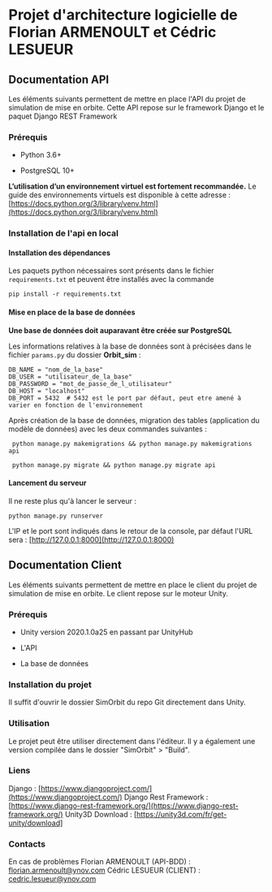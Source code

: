 # Projet d'architecture logicielle de Florian ARMENOULT et Cédric LESUEUR


## Documentation API

Les éléments suivants permettent de mettre en place l'API du projet de simulation de mise en orbite.
Cette API repose sur le framework Django et le paquet Django REST Framework

### Prérequis

-   Python 3.6+

-   PostgreSQL 10+

**L’utilisation d’un environnement virtuel est fortement recommandée.**
Le guide des environnements virtuels est disponible à cette adresse : [https://docs.python.org/3/library/venv.html](https://docs.python.org/3/library/venv.html)

### Installation de l'api en local

#### Installation des dépendances
 Les paquets python nécessaires sont présents dans le fichier `requirements.txt` et peuvent être installés avec la commande 

    pip install -r requirements.txt


#### Mise en place de la base de données

**Une base de données doit auparavant être créée sur PostgreSQL**

 Les informations relatives à la base de données sont à précisées dans le fichier `params.py` du dossier **Orbit_sim** :

    DB_NAME = "nom_de_la_base"
    DB_USER = "utilisateur_de_la_base"
    DB_PASSWORD = "mot_de_passe_de_l_utilisateur"
    DB_HOST = "localhost"
    DB_PORT = 5432  # 5432 est le port par défaut, peut etre amené à varier en fonction de l'environnement

 
 Après création de la base de données, migration des tables (application du modèle de données) avec les deux commandes suivantes : 

     python manage.py makemigrations && python manage.py makemigrations api

     python manage.py migrate && python manage.py migrate api
     
#### Lancement du serveur

Il ne reste plus qu'à lancer le serveur :

    python manage.py runserver

L'IP et le port sont indiqués dans le retour de la console, par défaut l'URL sera : [http://127.0.0.1:8000](http://127.0.0.1:8000)

## Documentation Client

Les éléments suivants permettent de mettre en place le client du projet de simulation de mise en orbite.
Le client repose sur le moteur Unity.

### Prérequis 

- Unity version 2020.1.0a25 en passant par UnityHub

- L'API

- La base de données

### Installation du projet

Il suffit d'ouvrir le dossier SimOrbit du repo Git directement dans Unity.

### Utilisation

Le projet peut être utiliser directement dans l'éditeur. Il y a également une version compilée dans le dossier "SimOrbit" > "Build".

### Liens

Django : [https://www.djangoproject.com/](https://www.djangoproject.com/)
Django Rest Framework : [https://www.django-rest-framework.org/](https://www.django-rest-framework.org/)
Unity3D Download : [https://unity3d.com/fr/get-unity/download]

### Contacts

En cas de problèmes
Florian ARMENOULT (API-BDD) : florian.armenoult@ynov.com
Cédric LESUEUR (CLIENT) : cedric.lesueur@ynov.com